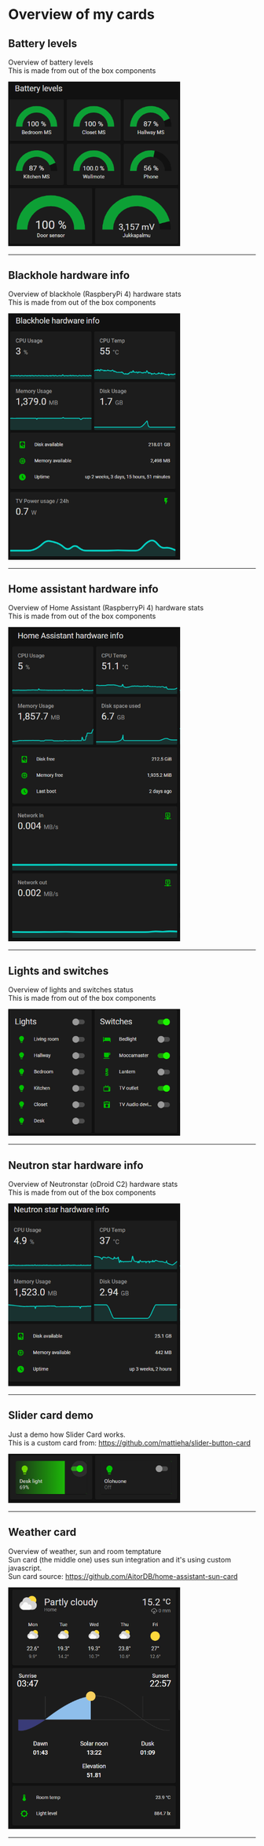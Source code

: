 # Overview of my cards  
## Battery levels  
Overview of battery levels  
This is made from out of the box components  

<img src='Pictures/Battery levels.png' width="350" title="Battery levels" alt="Battery levels" />
<hr />  

## Blackhole hardware info  
Overview of blackhole (RaspberyPi 4) hardware stats  
This is made from out of the box components  

<img src='Pictures/Blackhole hardware info.png' width="350" title="Blackhole hardware info" alt="Blackhole hardware info" />
<hr />  

## Home assistant hardware info  
Overview of Home Assistant (RaspberryPi 4) hardware stats  
This is made from out of the box components  

<img src='Pictures/HA Hardware info.png' width="350" title="Home assistant hardware info" alt="Home assistant hardware info" />
<hr />  

## Lights and switches  
Overview of lights and switches status  
This is made from out of the box components  

<img src='Pictures/lights and switches.png' width="350" title="Light and switches" alt="Light and switches" />
<hr />  

## Neutron star hardware info  
Overview of Neutronstar (oDroid C2) hardware stats  
This is made from out of the box components  

<img src='Pictures/Neutronstar hardware info.png' width="350" title="Neutron star hardware info" alt="Neutron star hardware info" />
<hr />  

## Slider card demo  
Just a demo how Slider Card works.   
This is a custom card from: https://github.com/mattieha/slider-button-card  

<img src='Pictures/slider card demo.png' width="350" title="Slider card demo" alt="Slider card demo" />
<hr />  

## Weather card  
Overview of weather, sun and room temptature  
Sun card (the middle one) uses sun integration and it's using custom javascript.  
Sun card source: https://github.com/AitorDB/home-assistant-sun-card  

<img src='Pictures/Weather card.png' width="350" title="Weather card" alt="Weather card" />
<hr />  

